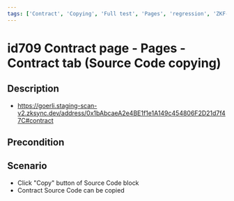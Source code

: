 ```yaml
---
tags: ['Contract', 'Copying', 'Full test', 'Pages', 'regression', 'ZKF-2842', 'Active']
---
```


# id709 Contract page - Pages - Contract tab (Source Code copying)

## Description
  - https://goerli.staging-scan-v2.zksync.dev/address/0x1bAbcaeA2e4BE1f1e1A149c454806F2D21d7f47C#contract

## Precondition


## Scenario
- Click "Copy" button of Source Code block
- Contract Source Code can be copied
